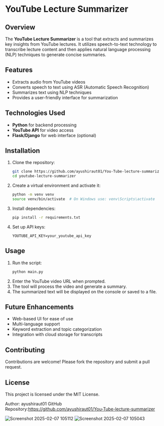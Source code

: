 # YouTube Lecture Summarizer

## Overview
The **YouTube Lecture Summarizer** is a tool that extracts and summarizes key insights from YouTube lectures. It utilizes speech-to-text technology to transcribe lecture content and then applies natural language processing (NLP) techniques to generate concise summaries.

## Features
- Extracts audio from YouTube videos
- Converts speech to text using ASR (Automatic Speech Recognition)
- Summarizes text using NLP techniques
- Provides a user-friendly interface for summarization

## Technologies Used
- **Python** for backend processing
- **YouTube API** for video access
- **Flask/Django** for web interface (optional)

## Installation
1. Clone the repository:
   ```sh
   git clone https://github.com/ayushiraut01/You-Tube-lecture-summarizer
   cd youtube-lecture-summarizer
   ```
2. Create a virtual environment and activate it:
   ```sh
   python -m venv venv
   source venv/bin/activate  # On Windows use: venv\Scripts\activate
   ```
3. Install dependencies:
   ```sh
   pip install -r requirements.txt
   ```
4. Set up API keys:
     ```
     YOUTUBE_API_KEY=your_youtube_api_key
  
     ```

## Usage
1. Run the script:
   ```sh
   python main.py
   ```
2. Enter the YouTube video URL when prompted.
3. The tool will process the video and generate a summary.
4. The summarized text will be displayed on the console or saved to a file.

## Future Enhancements
- Web-based UI for ease of use
- Multi-language support
- Keyword extraction and topic categorization
- Integration with cloud storage for transcripts

## Contributing
Contributions are welcome! Please fork the repository and submit a pull request.

## License
This project is licensed under the MIT License.

Author: ayushiraut01 GitHub Repository:https://github.com/ayushiraut01/You-Tube-lecture-summarizer

![Screenshot 2025-02-07 105112](https://github.com/user-attachments/assets/5db156ad-9b15-429f-93b8-a6198b0d1c7d)
![Screenshot 2025-02-07 105043](https://github.com/user-attachments/assets/86601080-ce9c-4d28-9d6d-5bb66010d4a5)


